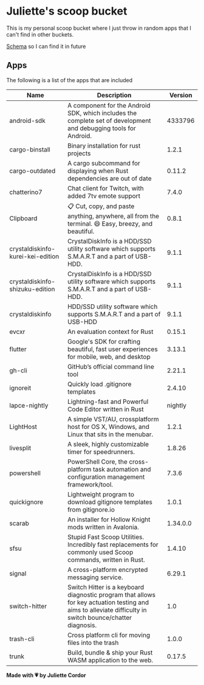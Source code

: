 # Juliette's scoop bucket

This is my personal scoop bucket where I just throw in random apps that I can't find in other buckets.

[Schema](https://raw.githubusercontent.com/ScoopInstaller/Scoop/master/schema.json) so I can find it in future

## Apps

The following is a list of the apps that are included

| Name       | Description       | Version       |
| ---------- | ----------------- | ------------- |
|android-sdk|A component for the Android SDK, which includes the complete set of development and debugging tools for Android.|4333796|
|cargo-binstall|Binary installation for rust projects|1.2.1|
|cargo-outdated|A cargo subcommand for displaying when Rust dependencies are out of date|0.11.2|
|chatterino7|Chat client for Twitch, with added 7tv emote support|7.4.0|
|Clipboard|📋 Cut, copy, and paste anything, anywhere, all from the terminal. 😄 Easy, breezy, and beautiful.|0.8.1|
|crystaldiskinfo-kurei-kei-edition|CrystalDiskInfo is a HDD/SSD utility software which supports S.M.A.R.T and a part of USB-HDD.|9.1.1|
|crystaldiskinfo-shizuku-edition|CrystalDiskInfo is a HDD/SSD utility software which supports S.M.A.R.T and a part of USB-HDD.|9.1.1|
|crystaldiskinfo|HDD/SSD utility software which supports S.M.A.R.T and a part of USB-HDD|9.1.1|
|evcxr|An evaluation context for Rust|0.15.1|
|flutter|Google's SDK for crafting beautiful, fast user experiences for mobile, web, and desktop|3.13.1|
|gh-cli|GitHub’s official command line tool|2.21.1|
|ignoreit|Quickly load .gitignore templates|2.4.10|
|lapce-nightly|Lightning-fast and Powerful Code Editor written in Rust|nightly|
|LightHost|A simple VST/AU, crossplatform host for OS X, Windows, and Linux that sits in the menubar.|1.2.1|
|livesplit|A sleek, highly customizable timer for speedrunners.|1.8.26|
|powershell|PowerShell Core, the cross-platform task automation and configuration management framework/tool.|7.3.6|
|quickignore|Lightweight program to download gitignore templates from gitignore.io|1.0.1|
|scarab|An installer for Hollow Knight mods written in Avalonia.|1.34.0.0|
|sfsu|Stupid Fast Scoop Utilities. Incredibly fast replacements for commonly used Scoop commands, written in Rust.|1.4.10|
|signal|A cross-platform encrypted messaging service.|6.29.1|
|switch-hitter|Switch Hitter is a keyboard diagnostic program that allows for key actuation testing and aims to alleviate difficulty in switch bounce/chatter diagnosis.|1.0|
|trash-cli|Cross platform cli for moving files into the trash|1.0.0|
|trunk|Build, bundle & ship your Rust WASM application to the web. |0.17.5|


**Made with 💗 by Juliette Cordor**
